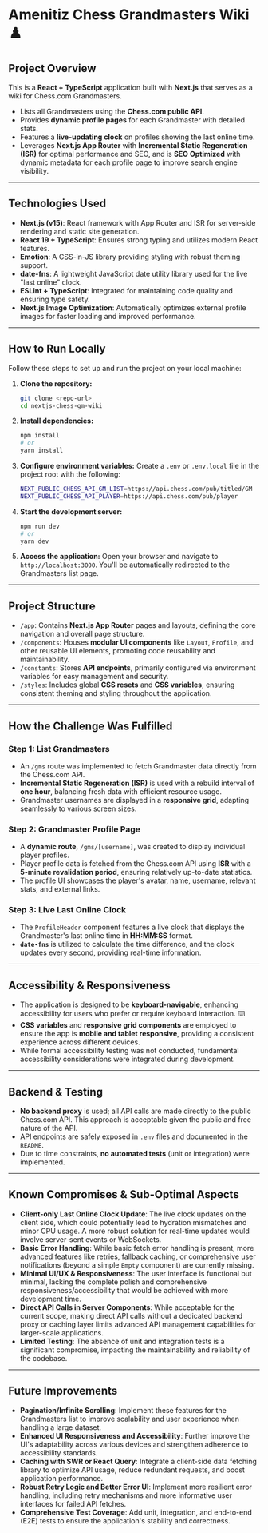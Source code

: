 # Amenitiz Chess Grandmasters Wiki ♟️

## Project Overview

This is a **React + TypeScript** application built with **Next.js** that serves as a wiki for Chess.com Grandmasters.

* Lists all Grandmasters using the **Chess.com public API**.
* Provides **dynamic profile pages** for each Grandmaster with detailed stats.
* Features a **live-updating clock** on profiles showing the last online time.
* Leverages **Next.js App Router** with **Incremental Static Regeneration (ISR)** for optimal performance and SEO, and is **SEO Optimized** with dynamic metadata for each profile page to improve search engine visibility.

---

## Technologies Used

* **Next.js (v15)**: React framework with App Router and ISR for server-side rendering and static site generation.
* **React 19 + TypeScript**: Ensures strong typing and utilizes modern React features.
* **Emotion**: A CSS-in-JS library providing styling with robust theming support.
* **date-fns**: A lightweight JavaScript date utility library used for the live "last online" clock.
* **ESLint + TypeScript**: Integrated for maintaining code quality and ensuring type safety.
* **Next.js Image Optimization**: Automatically optimizes external profile images for faster loading and improved performance.

---

## How to Run Locally

Follow these steps to set up and run the project on your local machine:

1.  **Clone the repository:**
    ```bash
    git clone <repo-url>
    cd nextjs-chess-gm-wiki
    ```

2.  **Install dependencies:**
    ```bash
    npm install
    # or
    yarn install
    ```

3.  **Configure environment variables:**
    Create a `.env` or `.env.local` file in the project root with the following:
    ```bash
    NEXT_PUBLIC_CHESS_API_GM_LIST=https://api.chess.com/pub/titled/GM
    NEXT_PUBLIC_CHESS_API_PLAYER=https://api.chess.com/pub/player
    ```

4.  **Start the development server:**
    ```bash
    npm run dev
    # or
    yarn dev
    ```

5.  **Access the application:**
    Open your browser and navigate to `http://localhost:3000`. You'll be automatically redirected to the Grandmasters list page.

---

## Project Structure

* `/app`: Contains **Next.js App Router** pages and layouts, defining the core navigation and overall page structure.
* `/components`: Houses **modular UI components** like `Layout`, `Profile`, and other reusable UI elements, promoting code reusability and maintainability.
* `/constants`: Stores **API endpoints**, primarily configured via environment variables for easy management and security.
* `/styles`: Includes global **CSS resets** and **CSS variables**, ensuring consistent theming and styling throughout the application.

---

## How the Challenge Was Fulfilled

### Step 1: List Grandmasters

* An `/gms` route was implemented to fetch Grandmaster data directly from the Chess.com API.
* **Incremental Static Regeneration (ISR)** is used with a rebuild interval of **one hour**, balancing fresh data with efficient resource usage.
* Grandmaster usernames are displayed in a **responsive grid**, adapting seamlessly to various screen sizes.

### Step 2: Grandmaster Profile Page

* A **dynamic route**, `/gms/[username]`, was created to display individual player profiles.
* Player profile data is fetched from the Chess.com API using **ISR** with a **5-minute revalidation period**, ensuring relatively up-to-date statistics.
* The profile UI showcases the player's avatar, name, username, relevant stats, and external links.

### Step 3: Live Last Online Clock

* The `ProfileHeader` component features a live clock that displays the Grandmaster's last online time in **HH:MM:SS** format.
* **`date-fns`** is utilized to calculate the time difference, and the clock updates every second, providing real-time information.

---

## Accessibility & Responsiveness

* The application is designed to be **keyboard-navigable**, enhancing accessibility for users who prefer or require keyboard interaction. ⌨️
* **CSS variables** and **responsive grid components** are employed to ensure the app is **mobile and tablet responsive**, providing a consistent experience across different devices.
* While formal accessibility testing was not conducted, fundamental accessibility considerations were integrated during development.

---

## Backend & Testing

* **No backend proxy** is used; all API calls are made directly to the public Chess.com API. This approach is acceptable given the public and free nature of the API.
* API endpoints are safely exposed in `.env` files and documented in the `README`.
* Due to time constraints, **no automated tests** (unit or integration) were implemented.

---

## Known Compromises & Sub-Optimal Aspects

* **Client-only Last Online Clock Update**: The live clock updates on the client side, which could potentially lead to hydration mismatches and minor CPU usage. A more robust solution for real-time updates would involve server-sent events or WebSockets.
* **Basic Error Handling**: While basic fetch error handling is present, more advanced features like retries, fallback caching, or comprehensive user notifications (beyond a simple `Empty` component) are currently missing.
* **Minimal UI/UX & Responsiveness**: The user interface is functional but minimal, lacking the complete polish and comprehensive responsiveness/accessibility that would be achieved with more development time.
* **Direct API Calls in Server Components**: While acceptable for the current scope, making direct API calls without a dedicated backend proxy or caching layer limits advanced API management capabilities for larger-scale applications.
* **Limited Testing**: The absence of unit and integration tests is a significant compromise, impacting the maintainability and reliability of the codebase.

---

## Future Improvements

* **Pagination/Infinite Scrolling**: Implement these features for the Grandmasters list to improve scalability and user experience when handling a large dataset.
* **Enhanced UI Responsiveness and Accessibility**: Further improve the UI's adaptability across various devices and strengthen adherence to accessibility standards.
* **Caching with SWR or React Query**: Integrate a client-side data fetching library to optimize API usage, reduce redundant requests, and boost application performance.
* **Robust Retry Logic and Better Error UI**: Implement more resilient error handling, including retry mechanisms and more informative user interfaces for failed API fetches.
* **Comprehensive Test Coverage**: Add unit, integration, and end-to-end (E2E) tests to ensure the application's stability and correctness.
